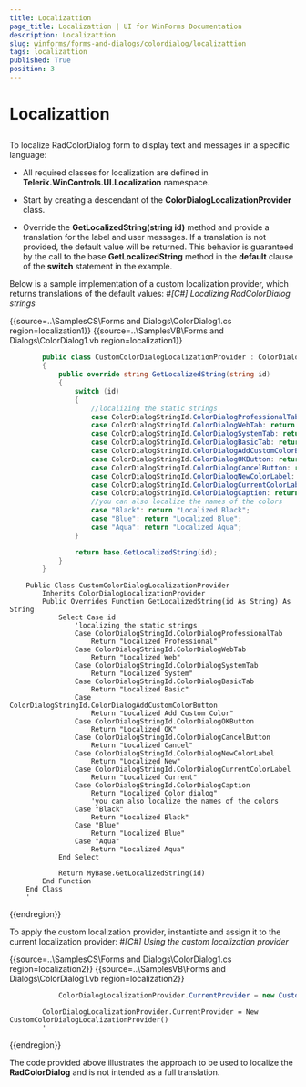 ```yaml
---
title: Localizattion
page_title: Localizattion | UI for WinForms Documentation
description: Localizattion
slug: winforms/forms-and-dialogs/colordialog/localizattion
tags: localizattion
published: True
position: 3
---
```


# Localizattion



## 

To localize RadColorDialog form to display text and messages in a specific language:

* All required classes for localization are defined in 
		  		__Telerik.WinControls.UI.Localization__ namespace.
		  	

* Start by creating a descendant of the __ColorDialogLocalizationProvider__ class.
		  	

* Override the __GetLocalizedString(string id)__ method and provide a
		  		translation for the label and user messages. If a translation is not provided, the default
		  		value will be returned. This behavior is guaranteed by the call to the base 
		  		__GetLocalizedString__ method in the __default__ 
		  		clause of the __switch__ statement in the example.
		  	

Below is a sample implementation of a custom localization provider, which returns translations of the default values:
		#_[C#] Localizing RadColorDialog strings_

	



{{source=..\SamplesCS\Forms and Dialogs\ColorDialog1.cs region=localization1}} 
{{source=..\SamplesVB\Forms and Dialogs\ColorDialog1.vb region=localization1}} 

````C#
        public class CustomColorDialogLocalizationProvider : ColorDialogLocalizationProvider
        {
            public override string GetLocalizedString(string id)
            {
                switch (id)
                {
                    //localizing the static strings
                    case ColorDialogStringId.ColorDialogProfessionalTab: return "Localized Professional";
                    case ColorDialogStringId.ColorDialogWebTab: return "Localized Web";
                    case ColorDialogStringId.ColorDialogSystemTab: return "Localized System";
                    case ColorDialogStringId.ColorDialogBasicTab: return "Localized Basic";
                    case ColorDialogStringId.ColorDialogAddCustomColorButton: return "Localized Add Custom Color";
                    case ColorDialogStringId.ColorDialogOKButton: return "Localized OK";
                    case ColorDialogStringId.ColorDialogCancelButton: return "Localized Cancel";
                    case ColorDialogStringId.ColorDialogNewColorLabel: return "Localized New";
                    case ColorDialogStringId.ColorDialogCurrentColorLabel: return "Localized Current";
                    case ColorDialogStringId.ColorDialogCaption: return "Localized Color dialog";
                    //you can also localize the names of the colors
                    case "Black": return "Localized Black";
                    case "Blue": return "Localized Blue";
                    case "Aqua": return "Localized Aqua";
                }

                return base.GetLocalizedString(id);
            }
        }
````
````VB.NET
    Public Class CustomColorDialogLocalizationProvider
        Inherits ColorDialogLocalizationProvider
        Public Overrides Function GetLocalizedString(id As String) As String
            Select Case id
                'localizing the static strings
                Case ColorDialogStringId.ColorDialogProfessionalTab
                    Return "Localized Professional"
                Case ColorDialogStringId.ColorDialogWebTab
                    Return "Localized Web"
                Case ColorDialogStringId.ColorDialogSystemTab
                    Return "Localized System"
                Case ColorDialogStringId.ColorDialogBasicTab
                    Return "Localized Basic"
                Case ColorDialogStringId.ColorDialogAddCustomColorButton
                    Return "Localized Add Custom Color"
                Case ColorDialogStringId.ColorDialogOKButton
                    Return "Localized OK"
                Case ColorDialogStringId.ColorDialogCancelButton
                    Return "Localized Cancel"
                Case ColorDialogStringId.ColorDialogNewColorLabel
                    Return "Localized New"
                Case ColorDialogStringId.ColorDialogCurrentColorLabel
                    Return "Localized Current"
                Case ColorDialogStringId.ColorDialogCaption
                    Return "Localized Color dialog"
                    'you can also localize the names of the colors
                Case "Black"
                    Return "Localized Black"
                Case "Blue"
                    Return "Localized Blue"
                Case "Aqua"
                    Return "Localized Aqua"
            End Select

            Return MyBase.GetLocalizedString(id)
        End Function
    End Class
    '
````

{{endregion}} 




To apply the custom localization provider, instantiate and assign it to the current localization provider:
		#_[C#] Using the custom localization provider_

	



{{source=..\SamplesCS\Forms and Dialogs\ColorDialog1.cs region=localization2}} 
{{source=..\SamplesVB\Forms and Dialogs\ColorDialog1.vb region=localization2}} 

````C#
            ColorDialogLocalizationProvider.CurrentProvider = new CustomColorDialogLocalizationProvider();
````
````VB.NET
        ColorDialogLocalizationProvider.CurrentProvider = New CustomColorDialogLocalizationProvider()
        '
````

{{endregion}} 




The code provided above illustrates the approach to be used to localize the 
        	__RadColorDialog__ and is not intended as a full translation.
        
